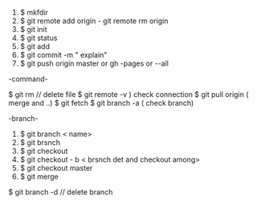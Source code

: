 1. $  mkfdir <folder name> 
2. $ git remote add origin <adress> - git remote rm origin 
3. $  git init
4. $  git status
5. $ git add <file name>
6. $ git commit -m " explain"
7. $ git push origin  master or gh -pages or --all

-command-

$ git rm <file name > // delete file
$ git remote -v ) check connection
$ git pull origin ( merge and ..)
$ git fetch 
$ git branch -a ( check branch)

-branch-
1. $ git branch < name>
2. $ git brsnch
3. $ git checkout <name>
4. $ git checkout - b < brsnch det and checkout among>
5. $ git checkout master 
6. $ git merge <name>
 
 $ git branch -d  // delete branch
